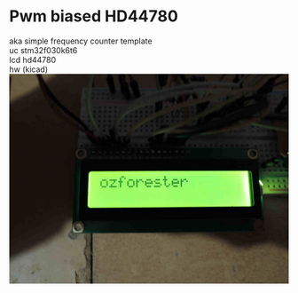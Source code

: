 # Pwm biased HD44780 
aka simple frequency counter template<br>
uc stm32f030k6t6<br>
lcd hd44780<br>
hw (kicad)<br>
![plot](./breadboard.jpg)
